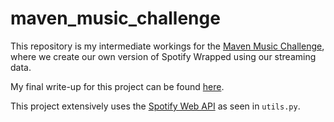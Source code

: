 # maven_music_challenge
This repository is my intermediate workings for the [Maven Music Challenge](https://mavenanalytics.io/challenges/maven-music-challenge/e161353d-9967-4297-869c-505de168e610), where we create our own version of Spotify Wrapped using our streaming data.

My final write-up for this project can be found [here](https://mavenanalytics.io/project/25720).

This project extensively uses the [Spotify Web API](https://developer.spotify.com/documentation/web-api) as seen in `utils.py`.
